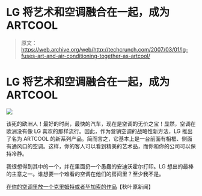 # LG 将艺术和空调融合在一起，成为 ARTCOOL

> 原文：<https://web.archive.org/web/http://techcrunch.com/2007/03/01/lg-fuses-art-and-air-conditioning-together-as-artcool/>

# LG 将艺术和空调融合在一起，成为 ARTCOOL

![](img/47ca35646698a5d4687d1bf2201fc2b3.png)

该死的欧洲人！最好的时尚，最快的汽车，现在是空调的无价之宝！显然，空调在欧洲没有像 LG 喜欢的那样流行。因此，作为营销空调的战略性新方法，LG 推出了名为 ARTCOOL 的新系列产品。简而言之，它基本上是一台前面有相框、侧面有通风口的空调。这样，你的客人可以看到精美的艺术品，而你和你的公司可以保持冷静。

我很想得到其中的一个，并在里面扔一个愚蠢的安迪沃霍尔打印。LG 想出的最棒的主意之一。谁想要一个难看的空调在他们的房间里？至少我不是。

[在你的空调里放一个克里姆特或者毕加索的作品](https://web.archive.org/web/20210224215540/http://www.akihabaranews.com/en/news-13385-Put+a+Klimt+or+a+Picasso+in+your+air-conditioner.html)【秋叶原新闻】